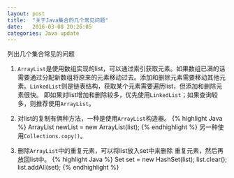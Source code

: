 ```yaml
---
layout: post
title:  "关于Java集合的几个常见问题"
date:   2016-03-08 20:26:05
categories: Java update
---
```


列出几个集合常见的问题

1. `ArrayList`是使用数组实现的list，可以通过索引获取元素。如果数组已满的话需要通过分配新数组将原来的元素移动过去。添加和删除元素需要移动其他元素。`LinkedList`则是链表结构，获取某个元素需要遍历list，但添加和删除元素很快。
 即如果对list增加和删除较多，优先使用`LinkedList`；如果查询较多，则推荐使用`ArrayList`。

2. 对list的复制有俩种方法，一种是使用`ArrayList`构造器。
  {% highlight Java %}
   ArrayList<String> newList = new  ArrayList<String>(list);
  {% endhighlight %}
  另一种使用`Collections.copy()`。
3. 删除`ArrayList`中的重复元素，可以将list放入set中来删除 重复元素，然后再放回list中。
  {% highlight Java %}
  Set<String> set = new HashSet<String>(list);
  list.clear();
  list.addAll(set);
  {% endhighlight %}
